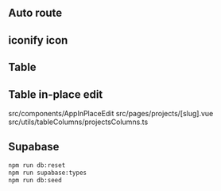 

## Auto route


## iconify icon


## Table

## Table in-place edit

src/components/AppInPlaceEdit
src/pages/projects/[slug].vue
src/utils/tableColumns/projectsColumns.ts


## Supabase 

```sh
npm run db:reset
npm run supabase:types
npm run db:seed
```